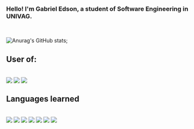 ### Hello! I'm Gabriel Edson, a student of Software Engineering in UNIVAG.
<br/>

![Anurag's GitHub stats](https://github-readme-stats.vercel.app/api?username=gedsss&show_icons=true&theme=radical);

## User of:

<div style="display: inline_block"><br/>
    <img align="center" alt"html5" src="https://img.shields.io/badge/Linux-FCC624?style=for-the-badge&logo=linux&logoColor=black">
    <img align="center" alt"html5" src="https://img.shields.io/badge/Ubuntu-E95420?style=for-the-badge&logo=ubuntu&logoColor=white">
    <img align="center" alt"html5" src="https://img.shields.io/badge/Windows-0078D6?style=for-the-badge&logo=windows&logoColor=white">
</div>

## Languages learned

<div style="display: inline_block"><br/>
    <img align="center" alt"html5" src="https://img.shields.io/badge/HTML5-E34F26?style=for-the-badge&logo=html5&logoColor=white">
    <img align="center" alt"html5" src="https://img.shields.io/badge/CSS3-1572B6?style=for-the-badge&logo=css3&logoColor=white">
    <img align="center" alt"html5" src="https://img.shields.io/badge/JavaScript-F7DF1E?style=for-the-badge&logo=javascript&logoColor=black">
    <img align="center" alt"html5" src="https://img.shields.io/badge/TypeScript-007ACC?style=for-the-badge&logo=typescript&logoColor=white">
    <img align="center" alt"html5" src="https://img.shields.io/badge/tailwindcss-%2338B2AC.svg?style=for-the-badge&logo=tailwind-css&logoColor=white">
    <img align="center" alt"html5" src="https://img.shields.io/badge/Python-3776AB?style=for-the-badge&logo=python&logoColor=white">
    <img align="center" alt"html5" src="https://img.shields.io/badge/MySQL-00000F?style=for-the-badge&logo=mysql&logoColor=white">
</div>
